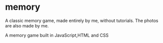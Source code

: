 # memory
A classic memory game, made entirely by me, without tutorials. 
The photos are also made by me. 


A memory game built in JavaScript,HTML and CSS
